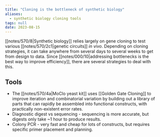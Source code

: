 ```yaml
---
title: "Cloning is the bottleneck of synthetic biology"
aliases:
  - synthetic biology cloning tools
tags: null
date: 2023-08-15
---
```


[[notes/570/8|Synthetic biology]] relies largely on gene cloning to test various [[notes/570/2c1|genetic circuits]] *in vivo*. Depending on cloning strategies, it can take anywhere from several days to several weeks to get from design to data. Since [[notes/000/10|addressing bottlenecks is the best way to improve efficiency]], there are several strategies to deal with this.

## Tools
- The [[notes/570/4a|MoClo yeast kit]] uses [[Golden Gate Cloning]] to improve iteration and combinatorial variation by building out a library of parts that can rapidly be assembled into functional constructs, with practically non-existent error rates.
- Diagnostic digest vs sequencing - sequencing is more accurate, but digests only take ~1 hour to produce results.
- Colony PCR - very fast and cheap for lots of constructs, but requires specific primer placement and planning.